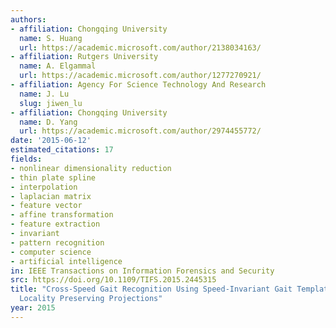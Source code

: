 ```yaml
---
authors:
- affiliation: Chongqing University
  name: S. Huang
  url: https://academic.microsoft.com/author/2138034163/
- affiliation: Rutgers University
  name: A. Elgammal
  url: https://academic.microsoft.com/author/1277270921/
- affiliation: Agency For Science Technology And Research
  name: J. Lu
  slug: jiwen_lu
- affiliation: Chongqing University
  name: D. Yang
  url: https://academic.microsoft.com/author/2974455772/
date: '2015-06-12'
estimated_citations: 17
fields:
- nonlinear dimensionality reduction
- thin plate spline
- interpolation
- laplacian matrix
- feature vector
- affine transformation
- feature extraction
- invariant
- pattern recognition
- computer science
- artificial intelligence
in: IEEE Transactions on Information Forensics and Security
src: https://doi.org/10.1109/TIFS.2015.2445315
title: "Cross-Speed Gait Recognition Using Speed-Invariant Gait Templates and Globality\u2013\
  Locality Preserving Projections"
year: 2015
---
```

